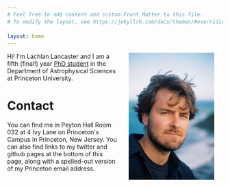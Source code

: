 ```yaml
---
# Feel free to add content and custom Front Matter to this file.
# To modify the layout, see https://jekyllrb.com/docs/themes/#overriding-theme-defaults

layout: home
---
```


<img src="files/photos/portrait_australia.JPG" alt="portrait" width="200" style="float:right" hspace="20"/>


Hi! I'm Lachlan Lancaster and I am a fifth (final!) year [PhD student][puastro-gradpage] in the Department of Astrophysical Sciences at Princeton University. 

# Contact

 You can find me in Peyton Hall Room 032 at 4 Ivy Lane on Princeton's Campus in Princeton, New Jersey. You can also find links to my twitter and github pages at the bottom of this page, along with a spelled-out version of my Princeton email address.


[puastro-gradpage]: https://web.astro.princeton.edu/people/lachlan-lancaster